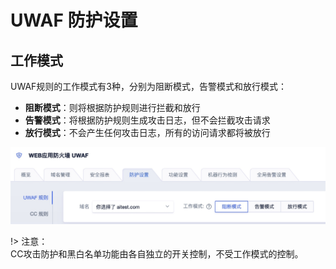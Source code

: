 # UWAF 防护设置

## 工作模式

UWAF规则的工作模式有3种，分别为阻断模式，告警模式和放行模式：

*  **阻断模式**：则将根据防护规则进行拦截和放行
*  **告警模式**：将根据防护规则生成攻击日志，但不会拦截攻击请求
*  **放行模式**：不会产生任何攻击日志，所有的访问请求都将被放行

![](/images/15971385011345.jpg)

!> 注意：  
CC攻击防护和黑白名单功能由各自独立的开关控制，不受工作模式的控制。
